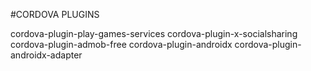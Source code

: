#CORDOVA PLUGINS

cordova-plugin-play-games-services
cordova-plugin-x-socialsharing
cordova-plugin-admob-free
cordova-plugin-androidx
cordova-plugin-androidx-adapter
